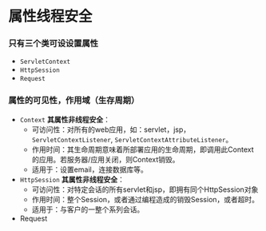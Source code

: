 # 属性线程安全
### 只有三个类可设设置属性
- `ServletContext`
- `HttpSession`
- `Request`
### 属性的可见性，作用域（生存周期）
- `Context` **其属性非线程安全**：
    - 可访问性：对所有的web应用，如：servlet，jsp，`ServletContextListener`, `ServletContextAttributeListener`。
    - 作用时间：其生命周期意味着所部署应用的生命周期，即调用此Context的应用。若服务器/应用关闭，则Context销毁。
    - 适用于：设置email，连接数据库等。
- `HttpSession` **其属性非线程安全**：
    - 可访问性：对特定会话的所有servlet和jsp，即拥有同个HttpSession对象
    - 作用时间：整个Session，或者通过编程造成的销毁Session，或者超时。
    - 适用于：与客户的一整个系列会话。
 - Request

